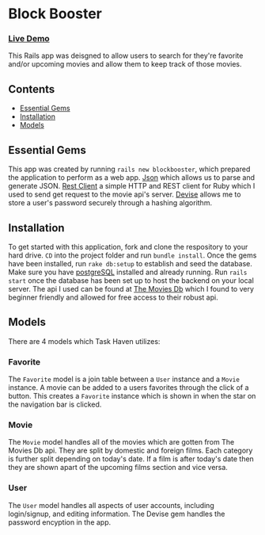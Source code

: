 # Block Booster
### [Live Demo](https://www.youtube.com/watch?v=fC4D09zaoDA)

This Rails app was deisgned to allow users to search for they're favorite and/or upcoming movies and allow them to keep track of those movies. 



## Contents

- [Essential Gems](#essentual-gmes)
- [Installation](#installation)
- [Models](#models)

## Essential Gems

This app was created by running ```rails new blockbooster```, which prepared the application to perform as a web app. [Json](https://github.com/flori/json) which allows us to parse and generate JSON. [Rest Client](https://github.com/rest-client/rest-client) a simple HTTP and REST client for Ruby which I used to send get request to the movie api's server. [Devise](https://github.com/plataformatec/devise/) allows me to store a user's password securely through a hashing algorithm. 

## Installation 

To get started with this application, fork and clone the respository to your hard drive. ```CD``` into the project folder and run ```bundle install```. Once the gems have been installed, run ```rake db:setup``` to establish and seed the database. Make sure you have [postgreSQL](https://postgresapp.com/) installed and already running. Run ```rails start``` once the database has been set up to host the backend on your local server. The api I used can be found at [The Movies Db](https://developers.themoviedb.org/) which I found to very beginner friendly and allowed for free access to their robust api. 

## Models

There are 4 models which Task Haven utilizes: 

### Favorite

The ```Favorite``` model is a join table between a ```User``` instance and a ```Movie``` instance. A movie can be added to a users favorites through the click of a button. This creates a ```Favorite``` instance which is shown in when the star on the navigation bar is clicked. 

### Movie 

The ```Movie``` model handles all of the movies which are gotten from The Movies Db api. They are split by domestic and foreign films. Each category is further split depending on today's date. If a film is after today's date then they are shown apart of the upcoming films section and vice versa. 

### User

The ```User``` model handles all aspects of user accounts, including login/signup, and editing information. The Devise gem handles the password encyption in the app.



